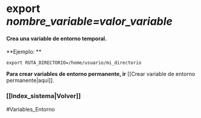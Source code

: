 # export *nombre_variable=valor_variable*
#### Crea una variable de entorno temporal.
**Ejemplo: **

```
export RUTA_DIRECTORIO=/home/usuario/mi_directorio
```
**Para crear variables de entorno permanente, ir** [[Crear variable de entorno permanente|aquí]].
### [[Index_sistema|Volver]]

#Variables_Entorno 